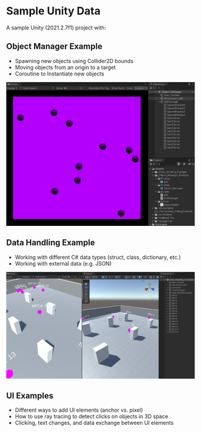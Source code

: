 


# Sample Unity Data

A sample Unity (2021.2.7f1) project with:



## Object Manager Example

- Spawning new objects using Collider2D bounds
- Moving objects from an origin to a target
- Coroutine to Instantiate new objects

<a href="Assets/Object_Manager_Example/Sprites/screenshot.png"><img width="600" src="Assets/Object_Manager_Example/Sprites/screenshot.png"></a>


## Data Handling Example

- Working with different C# data types (struct, class, dictionary, etc.)
- Working with external data (e.g. JSON)

<a href="Assets/Data_Handling_Example/Sprites/screenshot.png"><img width="600" src="Assets/Data_Handling_Example/Sprites/screenshot-data-handling.png"></a>



## UI Examples

- Different ways to add UI elements (anchor vs. pixel)
- How to use ray tracing to detect clicks on objects in 3D space
- Clicking, text changes, and data exchange between UI elements
